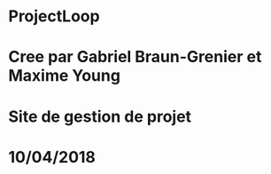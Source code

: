 # ProjectLoop
# Cree par Gabriel Braun-Grenier et Maxime Young
# Site de gestion de projet
# 10/04/2018